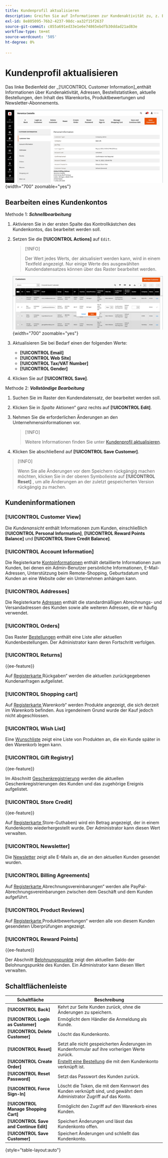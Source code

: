 ```yaml
---
title: Kundenprofil aktualisieren
description: Greifen Sie auf Informationen zur Kundenaktivität zu, z. B. wann sich der Kunde zuletzt bei seinem Konto angemeldet oder davon abgemeldet hat, und aktualisieren Sie das Kundenprofil.
exl-id: 8e805095-76b2-4237-98dc-aa32f15f2637
source-git-commit: c855a691ed33e1e6e74865ebdfb30ddad21ad83e
workflow-type: tm+mt
source-wordcount: '505'
ht-degree: 0%

---
```


# Kundenprofil aktualisieren

Das linke Bedienfeld der _[!UICONTROL Customer Information]_enthält Informationen über Kundenaktivität, Adressen, Bestellstatistiken, aktuelle Bestellungen, den Inhalt des Warenkorbs, Produktbewertungen und Newsletter-Abonnements.

![Kundenprofil](assets/cust-profile.png){width="700" zoomable="yes"}

## Bearbeiten eines Kundenkontos

Methode 1: **_Schnellbearbeitung_**

1. Aktivieren Sie in der ersten Spalte das Kontrollkästchen des Kundenkontos, das bearbeitet werden soll.

1. Setzen Sie die **[!UICONTROL Actions]** auf `Edit`.

   >[!INFO]
   >
   >Der Wert jedes Werts, der aktualisiert werden kann, wird in einem Textfeld angezeigt. Nur einige Werte des ausgewählten Kundendatensatzes können über das Raster bearbeitet werden.

   ![Schnellbearbeitung](assets/customers-grid-quick-edit.png){width="700" zoomable="yes"}

1. Aktualisieren Sie bei Bedarf einen der folgenden Werte:

   * **[!UICONTROL Email]**
   * **[!UICONTROL Web Site]**
   * **[!UICONTROL Tax/VAT Number]**
   * **[!UICONTROL Gender]**

1. Klicken Sie auf **[!UICONTROL Save]**.

Methode 2: **_Vollständige Bearbeitung_**

1. Suchen Sie im Raster den Kundendatensatz, der bearbeitet werden soll.

1. Klicken Sie in _Spalte_ Aktionen“ ganz rechts auf **[!UICONTROL Edit]**.

1. Nehmen Sie die erforderlichen Änderungen an den Unternehmensinformationen vor.

   >[!INFO]
   >
   >Weitere Informationen finden Sie unter [Kundenprofil aktualisieren](../customers/update-account.md).

1. Klicken Sie abschließend auf **[!UICONTROL Save Customer]**.

>[!INFO]
>
>Wenn Sie alle Änderungen vor dem Speichern rückgängig machen möchten, klicken Sie in der oberen Symbolleiste auf **[!UICONTROL Reset]** , um alle Änderungen an der zuletzt gespeicherten Version rückgängig zu machen.

## Kundeninformationen

### [!UICONTROL Customer View]

Die _Kundenansicht_ enthält Informationen zum Kunden, einschließlich **[!UICONTROL Personal Information]**, **[!UICONTROL Reward Points Balance]** und **[!UICONTROL Store Credit Balance]**.

### [!UICONTROL Account Information]

Die Registerkarte [Kontoinformationen](../customers/account-dashboard-account-information.md) enthält detaillierte Informationen zum Kunden, bei denen ein Admin-Benutzer persönliche Informationen, E-Mail-Adressen, Unterstützung beim Remote-Shopping, Geburtsdatum und Kunden an eine Website oder ein Unternehmen anhängen kann.

### [!UICONTROL Addresses]

Die Registerkarte [Adressen](../customers/account-dashboard-address-book.md) enthält die standardmäßigen Abrechnungs- und Versandadressen des Kunden sowie alle weiteren Adressen, die er häufig verwendet.

### [!UICONTROL Orders]

Das Raster [Bestellungen](../stores-purchase/orders.md) enthält eine Liste aller aktuellen Kundenbestellungen. Der Administrator kann deren Fortschritt verfolgen.

### [!UICONTROL Returns]

{{ee-feature}}

Auf [ Registerkarte ](../stores-purchase/returns.md)Rückgaben“ werden die aktuellen zurückgegebenen Kundenanfragen aufgelistet.

### [!UICONTROL Shopping cart]

Auf [ Registerkarte ](../stores-purchase/cart.md)Warenkorb“ werden Produkte angezeigt, die sich derzeit im Warenkorb befinden. Aus irgendeinem Grund wurde der Kauf jedoch nicht abgeschlossen.

### [!UICONTROL Wish List]

Eine [Wunschliste](../stores-purchase/wishlists.md) zeigt eine Liste von Produkten an, die ein Kunde später in den Warenkorb legen kann.

### [!UICONTROL Gift Registry]

{{ee-feature}}

Im Abschnitt [Geschenkregistrierung](../merchandising-promotions/gift-registry-storefront.md) werden die aktuellen Geschenkregistrierungen des Kunden und das zugehörige Ereignis aufgelistet.


### [!UICONTROL Store Credit]

{{ee-feature}}

Auf [ Registerkarte ](../customers/store-credit.md)Store-Guthaben) wird ein Betrag angezeigt, der in einem Kundenkonto wiederhergestellt wurde. Der Administrator kann diesen Wert verwalten.

### [!UICONTROL Newsletter]

Die [Newsletter](../merchandising-promotions/newsletters.md) zeigt alle E-Mails an, die an den aktuellen Kunden gesendet wurden.

### [!UICONTROL Billing Agreements]

Auf [ Registerkarte ](../stores-purchase/paypal-billing-agreements.md)Abrechnungsvereinbarungen“ werden alle PayPal-Abrechnungsvereinbarungen zwischen dem Geschäft und dem Kunden aufgeführt.

### [!UICONTROL Product Reviews]

Auf [ Registerkarte ](../catalog/settings-advanced-product-reviews.md)Produktbewertungen“ werden alle von diesem Kunden gesendeten Überprüfungen angezeigt.

### [!UICONTROL Reward Points]

{{ee-feature}}

Der Abschnitt [Belohnungspunkte](../merchandising-promotions/rewards-loyalty.md) zeigt den aktuellen Saldo der Belohnungspunkte des Kunden. Ein Administrator kann diesen Wert verwalten.

## Schaltflächenleiste

| Schaltfläche | Beschreibung |
|----------|--------------|
| **[!UICONTROL Back]** | Kehrt zur Seite Kunden zurück, ohne die Änderungen zu speichern. |
| **[!UICONTROL Login as Customer]** | Ermöglicht dem Händler die Anmeldung als Kunde. |
| **[!UICONTROL Delete Customer]** | Löscht das Kundenkonto. |
| **[!UICONTROL Reset]** | Setzt alle nicht gespeicherten Änderungen im Kundenformular auf ihre vorherigen Werte zurück. |
| **[!UICONTROL Create Order]** | [Erstellt eine Bestellung](../stores-purchase/customer-account-create-order.md) die mit dem Kundenkonto verknüpft ist. |
| **[!UICONTROL Reset Password]** | Setzt das Passwort des Kunden zurück. |
| **[!UICONTROL Force Sign-In]** | Löscht die Token, die mit dem Kennwort des Kunden verknüpft sind, und gewährt dem Administrator Zugriff auf das Konto. |
| **[!UICONTROL Manage Shopping Cart]** | Ermöglicht den Zugriff auf den Warenkorb eines Kunden. |
| **[!UICONTROL Save and Continue Edit]** | Speichert Änderungen und lässt das Kundenkonto offen. |
| **[!UICONTROL Save Customer]** | Speichert Änderungen und schließt das Kundenkonto. |

{style="table-layout:auto"}
